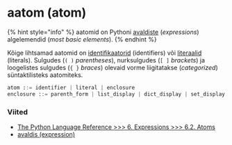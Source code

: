 # aatom \(atom\)

{% hint style="info" %}
aatomid on Pythoni [avaldiste](avaldis-expression.md) \(_expressions_\) algelemendid \(_most basic elements_\).
{% endhint %}

Kõige lihtsamad aatomid on [identifikaatorid](https://notebooks.azure.com/perfringo/projects/python/html/terminid/identifikaator.ipynb) \(identifiers\) või [literaalid](literaal-literal.md) \(literals\). Sulgudes \(`( )` _parentheses_\), nurksulgudes \(`[ ]` _brackets_\) ja loogelistes sulgudes \(`{ }` _braces_\) olevaid vorme liigitatakse \(_categorized_\) süntaktilisteks aatomiteks.

```python
atom ::= identifier | literal | enclosure
enclosure ::= parenth_form | list_display | dict_display | set_display | generator_expression | yield_atom
```

### Viited

* [The Python Language Reference &gt;&gt;&gt; 6. Expressions &gt;&gt;&gt; 6.2. Atoms](https://docs.python.org/3/reference/expressions.html#atoms)
* [avaldis \(expression\)](avaldis-expression.md)

